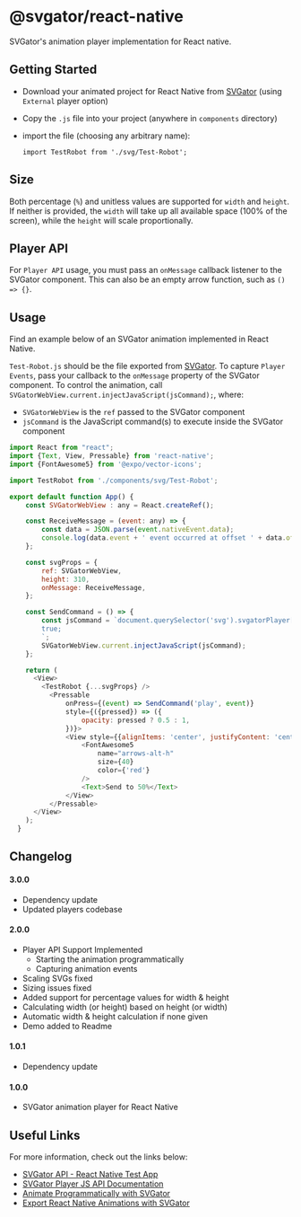 # @svgator/react-native

SVGator's animation player implementation for React native.

## Getting Started

* Download your animated project for React Native from [SVGator](https://app.svgator.com/) (using `External` player option)
* Copy the `.js` file into your project (anywhere in `components` directory)
* import the file (choosing any arbitrary name):

      import TestRobot from './svg/Test-Robot';

## Size

Both percentage (`%`) and unitless values are supported for `width` and `height`. If neither is provided, the `width` will take up all available space (100% of the screen), while the `height` will scale proportionally.

## Player API

For `Player API` usage, you must pass an `onMessage` callback listener to the SVGator component. This can also be an empty arrow function, such as `() => {}`.

## Usage

Find an example below of an SVGator animation implemented in React Native.

`Test-Robot.js` should be the file exported from [SVGator](https://app.svgator.com/).
To capture `Player Events`, pass your callback to the `onMessage` property of the SVGator component. To control the animation, call `SVGatorWebView.current.injectJavaScript(jsCommand);`, where:
* `SVGatorWebView` is the `ref` passed to the SVGator component
* `jsCommand` is the JavaScript command(s) to execute inside the SVGator component

```js
import React from "react";
import {Text, View, Pressable} from 'react-native';
import {FontAwesome5} from '@expo/vector-icons';

import TestRobot from './components/svg/Test-Robot';

export default function App() {
    const SVGatorWebView : any = React.createRef();

    const ReceiveMessage = (event: any) => {
        const data = JSON.parse(event.nativeEvent.data);
        console.log(data.event + ' event occurred at offset ' + data.offset);
    };

    const svgProps = {
        ref: SVGatorWebView,
        height: 310,
        onMessage: ReceiveMessage,
    };

    const SendCommand = () => {
        const jsCommand = `document.querySelector('svg').svgatorPlayer['seek'](50);
        true;
        `;
        SVGatorWebView.current.injectJavaScript(jsCommand);
    };

    return (
      <View>
        <TestRobot {...svgProps} />
          <Pressable
              onPress={(event) => SendCommand('play', event)}
              style={({pressed}) => ({
                  opacity: pressed ? 0.5 : 1,
              })}>
              <View style={{alignItems: 'center', justifyContent: 'center'}}>
                  <FontAwesome5
                      name="arrows-alt-h"
                      size={40}
                      color={'red'}
                  />
                  <Text>Send to 50%</Text>
              </View>
          </Pressable>
      </View>
    );
  }
```

## Changelog
#### 3.0.0
* Dependency update
* Updated players codebase

#### 2.0.0
* Player API Support Implemented
    * Starting the animation programmatically
    * Capturing animation events 
* Scaling SVGs fixed
* Sizing issues fixed
* Added support for percentage values for width & height
* Calculating width (or height) based on height (or width)
* Automatic width & height calculation if none given
* Demo added to Readme

#### 1.0.1

* Dependency update 

#### 1.0.0

* SVGator animation player for React Native

## Useful Links

For more information, check out the links below:
* [SVGator API - React Native Test App](https://github.com/SVGator/React-Native-Player-API)
* [SVGator Player JS API Documentation](https://www.svgator.com/help/getting-started/svgator-player-js-api)
* [Animate Programmatically with SVGator](https://www.svgator.com/help/getting-started/animate-programmatically)
* [Export React Native Animations with SVGator](https://www.svgator.com/help/getting-started/export-react-native-animations)
